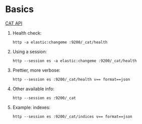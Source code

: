 # Basics

[CAT API](https://www.elastic.co/guide/en/elasticsearch/reference/5.6/cat.html)

 1. Health check:

        http -a elastic:changeme :9200/_cat/health

 2. Using a session:

        http --session es -a elastic:changeme :9200/_cat/health

 3. Prettier, more verbose:

        http --session es :9200/_cat/health v== format==json

 4. Other available info:

        http --session es :9200/_cat

 5. Example: indexes:

        http --session es :9200/_cat/indices v== format==json
